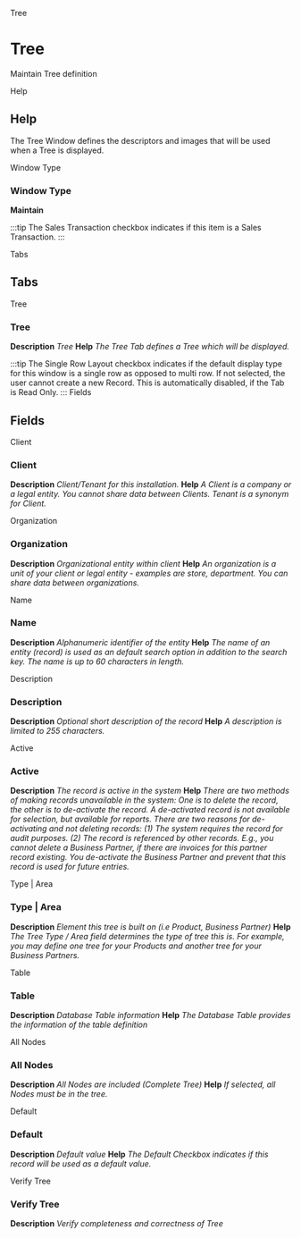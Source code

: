 
Tree
# Tree


Maintain Tree definition

Help
## Help

The Tree Window defines the descriptors and images that will be used when a Tree is displayed.

Window Type
### Window Type

**Maintain**

:::tip
The Sales Transaction checkbox indicates if this item is a Sales Transaction.
:::

Tabs
## Tabs


Tree
### Tree

**Description**
 *Tree*
**Help**
 *The Tree Tab defines a Tree which will be displayed.*

:::tip
The Single Row Layout checkbox indicates if the default display type for this window is a single row as opposed to multi row.
If not selected, the user cannot create a new Record.  This is automatically disabled, if the Tab is Read Only.
:::
Fields
## Fields


Client
### Client

**Description**
 *Client/Tenant for this installation.*
**Help**
 *A Client is a company or a legal entity. You cannot share data between Clients. Tenant is a synonym for Client.*

Organization
### Organization

**Description**
 *Organizational entity within client*
**Help**
 *An organization is a unit of your client or legal entity - examples are store, department. You can share data between organizations.*

Name
### Name

**Description**
 *Alphanumeric identifier of the entity*
**Help**
 *The name of an entity (record) is used as an default search option in addition to the search key. The name is up to 60 characters in length.*

Description
### Description

**Description**
 *Optional short description of the record*
**Help**
 *A description is limited to 255 characters.*

Active
### Active

**Description**
 *The record is active in the system*
**Help**
 *There are two methods of making records unavailable in the system: One is to delete the record, the other is to de-activate the record. A de-activated record is not available for selection, but available for reports.
There are two reasons for de-activating and not deleting records:
(1) The system requires the record for audit purposes.
(2) The record is referenced by other records. E.g., you cannot delete a Business Partner, if there are invoices for this partner record existing. You de-activate the Business Partner and prevent that this record is used for future entries.*

Type | Area
### Type | Area

**Description**
 *Element this tree is built on (i.e Product, Business Partner)*
**Help**
 *The Tree Type / Area field determines the type of tree this is.  For example, you may define one tree for your Products and another tree for your Business Partners.*

Table
### Table

**Description**
 *Database Table information*
**Help**
 *The Database Table provides the information of the table definition*

All Nodes
### All Nodes

**Description**
 *All Nodes are included (Complete Tree)*
**Help**
 *If selected, all Nodes must be in the tree.*

Default
### Default

**Description**
 *Default value*
**Help**
 *The Default Checkbox indicates if this record will be used as a default value.*

Verify Tree
### Verify Tree

**Description**
 *Verify completeness and correctness of Tree*
